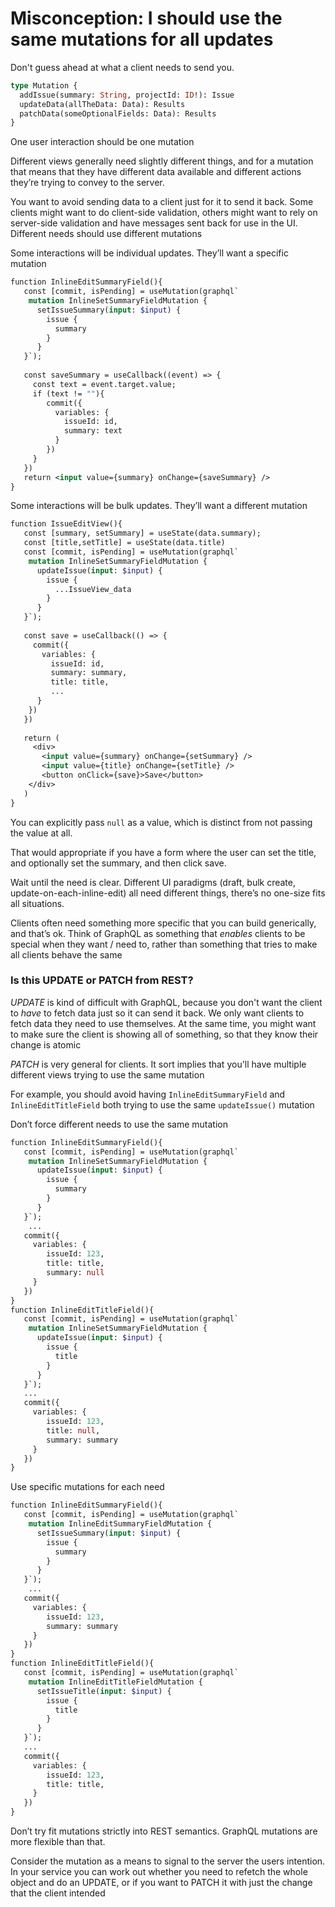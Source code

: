 # Misconception: I should use the same mutations for all updates
Don't guess ahead at what a client needs to send you.

```graphql
type Mutation {
  addIssue(summary: String, projectId: ID!): Issue
  updateData(allTheData: Data): Results
  patchData(someOptionalFields: Data): Results
}
```

One user interaction should be one mutation

Different views generally need slightly different things, and for a mutation that means that they have different data available and different actions they’re trying to convey to the server.

You want to avoid sending data to a client just for it to send it back. Some clients might want to do client-side validation, others might want to rely on server-side validation and have messages sent back for use in the UI. Different needs should use different mutations

Some interactions will be individual updates. They’ll want a specific mutation

```graphql
function InlineEditSummaryField(){
   const [commit, isPending] = useMutation(graphql`
    mutation InlineSetSummaryFieldMutation {
      setIssueSummary(input: $input) {
        issue {
          summary
        }
      }
   }`);
   
   const saveSummary = useCallback((event) => {
     const text = event.target.value;
     if (text != ""){
        commit({
          variables: {
            issueId: id,
            summary: text
          }
        })
     }
   })
   return <input value={summary} onChange={saveSummary} />
}
```

Some interactions will be bulk updates. They’ll want a different mutation

```graphql
function IssueEditView(){
   const [summary, setSummary] = useState(data.summary);
   const [title,setTitle] = useState(data.title)
   const [commit, isPending] = useMutation(graphql`
    mutation InlineSetSummaryFieldMutation {
      updateIssue(input: $input) {
        issue {
          ...IssueView_data
        }
      }
   }`);
   
   const save = useCallback(() => {
     commit({
       variables: {
         issueId: id,
         summary: summary,
         title: title,
         ...
      }
    })
   })
   
   return (
     <div>
       <input value={summary} onChange={setSummary} />
       <input value={title} onChange={setTitle} />
       <button onClick={save}>Save</button>
    </div>
   )
}
```

You can explicitly pass `null` as a value, which is distinct from not passing the value at all.

That would appropriate if you have a form where the user can set the title, and optionally set the summary, and then click save.

Wait until the need is clear. Different UI paradigms (draft, bulk create, update-on-each-inline-edit) all need different things, there’s no one-size fits all situations.

Clients often need something more specific that you can build generically, and that’s ok. Think of GraphQL as something that _enables_ clients to be special when they want / need to, rather than something that tries to make all clients behave the same

### Is this UPDATE or PATCH from REST?

_UPDATE_ is kind of difficult with GraphQL, because you don't want the client to _have_ to fetch data just so it can send it back. We only want clients to fetch data they need to use themselves. At the same time, you might want to make sure the client is showing all of something, so that they know their change is atomic

_PATCH_ is very general for clients. It sort implies that you'll have multiple different views trying to use the same mutation

For example, you should avoid having `InlineEditSummaryField` and `InlineEditTitleField` both trying to use the same `updateIssue()` mutation

Don’t force different needs to use the same mutation

```graphql
function InlineEditSummaryField(){
   const [commit, isPending] = useMutation(graphql`
    mutation InlineSetSummaryFieldMutation {
      updateIssue(input: $input) {
        issue {
          summary
        }
      }
   }`);
    ...
   commit({
     variables: {
        issueId: 123,
        title: title,
        summary: null
     }
   })
}
function InlineEditTitleField(){
   const [commit, isPending] = useMutation(graphql`
    mutation InlineSetSummaryFieldMutation {
      updateIssue(input: $input) {
        issue {
          title
        }
      }
   }`);
   ...
   commit({
     variables: {
        issueId: 123,
        title: null,
        summary: summary
     }
   })
}
```

Use specific mutations for each need

```graphql
function InlineEditSummaryField(){
   const [commit, isPending] = useMutation(graphql`
    mutation InlineEditSummaryFieldMutation {
      setIssueSummary(input: $input) {
        issue {
          summary
        }
      }
   }`);
    ...
   commit({
     variables: {
        issueId: 123,
        summary: summary
     }
   })
}
function InlineEditTitleField(){
   const [commit, isPending] = useMutation(graphql`
    mutation InlineEditTitleFieldMutation {
      setIssueTitle(input: $input) {
        issue {
          title
        }
      }
   }`);
   ...
   commit({
     variables: {
        issueId: 123,
        title: title,
     }
   })
}
```

Don’t try fit mutations strictly into REST semantics. GraphQL mutations are more flexible than that.

Consider the mutation as a means to signal to the server the users intention. In your service you can work out whether you need to refetch the whole object and do an UPDATE, or if you want to PATCH it with just the change that the client intended
